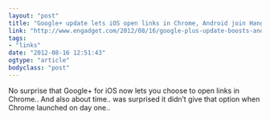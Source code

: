 ```yaml
---
layout: "post"
title: "Google+ update lets iOS open links in Chrome, Android join Hangouts on Air"
link: "http://www.engadget.com/2012/08/16/google-plus-update-boosts-android-and-ios/"
tags: 
- "links"
date: "2012-08-16 12:51:43"
ogtype: "article"
bodyclass: "post"
---
```


No surprise that Google+ for iOS now lets you choose to open links in Chrome.. And also about time.. was surprised it didn’t give that option when Chrome launched on day one..